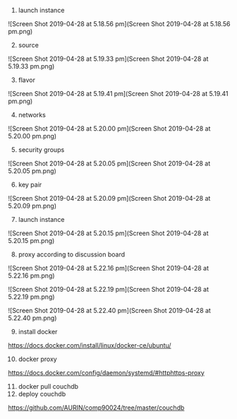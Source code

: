 1. launch instance

![Screen Shot 2019-04-28 at 5.18.56 pm](Screen Shot 2019-04-28 at 5.18.56 pm.png)

2. source

![Screen Shot 2019-04-28 at 5.19.33 pm](Screen Shot 2019-04-28 at 5.19.33 pm.png)

3. flavor

![Screen Shot 2019-04-28 at 5.19.41 pm](Screen Shot 2019-04-28 at 5.19.41 pm.png)

4. networks

![Screen Shot 2019-04-28 at 5.20.00 pm](Screen Shot 2019-04-28 at 5.20.00 pm.png)

5. security groups

![Screen Shot 2019-04-28 at 5.20.05 pm](Screen Shot 2019-04-28 at 5.20.05 pm.png)

6. key pair

![Screen Shot 2019-04-28 at 5.20.09 pm](Screen Shot 2019-04-28 at 5.20.09 pm.png)



7. launch instance

![Screen Shot 2019-04-28 at 5.20.15 pm](Screen Shot 2019-04-28 at 5.20.15 pm.png)

8. proxy according to discussion board

![Screen Shot 2019-04-28 at 5.22.16 pm](Screen Shot 2019-04-28 at 5.22.16 pm.png)

![Screen Shot 2019-04-28 at 5.22.19 pm](Screen Shot 2019-04-28 at 5.22.19 pm.png)

![Screen Shot 2019-04-28 at 5.22.40 pm](Screen Shot 2019-04-28 at 5.22.40 pm.png)

9. install docker

<https://docs.docker.com/install/linux/docker-ce/ubuntu/>

10. docker proxy

<https://docs.docker.com/config/daemon/systemd/#httphttps-proxy>

11. docker pull couchdb
12. deploy couchdb

<https://github.com/AURIN/comp90024/tree/master/couchdb>